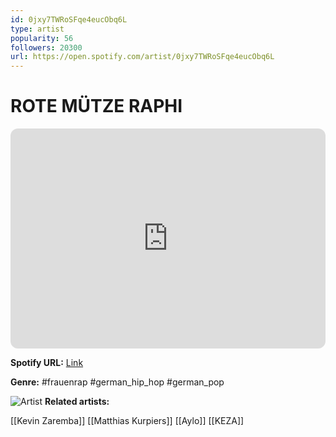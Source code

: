 ```yaml
---
id: 0jxy7TWRoSFqe4eucObq6L
type: artist
popularity: 56
followers: 20300
url: https://open.spotify.com/artist/0jxy7TWRoSFqe4eucObq6L
---
```

# ROTE MÜTZE RAPHI

<iframe style="border-radius:12px" src="https://open.spotify.com/embed/artist/0jxy7TWRoSFqe4eucObq6L" width="100%" height="352" frameBorder="0" allowfullscreen="" allow="autoplay; clipboard-write; encrypted-media; fullscreen; picture-in-picture" loading="lazy"></iframe>

**Spotify URL:** [Link](https://open.spotify.com/artist/0jxy7TWRoSFqe4eucObq6L)

**Genre:**  #frauenrap #german_hip_hop #german_pop

![Artist](https://i.scdn.co/image/ab6761610000e5eb15dae85baf9010b5095dcd8a)
**Related artists:**

[[Kevin Zaremba]]
[[Matthias Kurpiers]]
[[Aylo]]
[[KEZA]]
